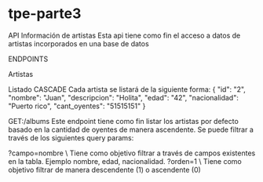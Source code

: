 # tpe-parte3

API Información de artistas
Esta api tiene como fin el acceso a datos de artistas incorporados en una base de datos

ENDPOINTS

Artistas

Listado
CASCADE
Cada artista se listará de la siguiente forma: 
 {
        "id": "2",
        "nombre": "Juan",
        "descripcion": "Holita",
        "edad": "42",
        "nacionalidad": "Puerto rico",
        "cant_oyentes": "51515151"
 }

 GET:/albums
Este endpoint tiene como fin listar los artistas por defecto basado en la cantidad de oyentes de manera ascendente.
Se puede filtrar a través de los siguientes query params:

?campo=nombre \ Tiene como objetivo filtrar a través de campos existentes en la tabla. Ejemplo nombre, edad, nacionalidad.
?orden=1 \ Tiene como objetivo filtrar de manera descendente (1) o ascendente (0)


